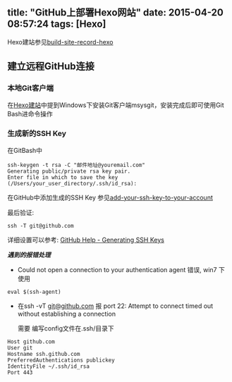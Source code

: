 title: "GitHub上部署Hexo网站"
date: 2015-04-20 08:57:24
tags: [Hexo]
---
Hexo建站参见[build-site-record-hexo]( http://uuangian.github.io/2015/04/17/build-site-record-hexo/)

## 建立远程GitHub连接

### 本地Git客户端

   在[Hexo建站](http://uuangian.github.io/2015/04/17/build-site-record-hexo/)中提到Windows下安装Git客户端msysgit，安装完成后即可使用Git Bash进命令操作


### 生成新的SSH Key
在GitBash中
```
ssh-keygen -t rsa -C "邮件地址@youremail.com"
Generating public/private rsa key pair.
Enter file in which to save the key (/Users/your_user_directory/.ssh/id_rsa):
```
在GitHub中添加生成的SSH Key
参见[add-your-ssh-key-to-your-account](https://help.github.com/articles/generating-ssh-keys/#step-4-add-your-ssh-key-to-your-account)

最后验证:
```
ssh -T git@github.com
```
详细设置可以参考:
[GitHub Help - Generating SSH Keys](https://help.github.com/articles/generating-ssh-keys/)

***遇到的报错处理***
 -  Could not open a connection to your authentication agent 错误, win7 下 使用
 ```
 eval $(ssh-agent)
 ```
 -  在ssh -vT git@github.com 报 port 22: Attempt to connect timed out without establishing a connection
     
     需要 编写config文件在.ssh/目录下
```
Host github.com
User git
Hostname ssh.github.com
PreferredAuthentications publickey
IdentityFile ~/.ssh/id_rsa
Port 443
```
